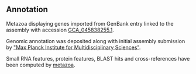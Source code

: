 **Annotation**
----------

Metazoa displaying genes imported from GenBank entry linked to the assembly with accession [GCA\_045838255.1](http://www.ebi.ac.uk/ena/data/view/GCA_045838255.1).

Genomic annotation was deposited along with initial assembly submission by ["Max Planck Institute for Multidisciplinary Sciences"](URL_GOES_HERE).

Small RNA features, protein features, BLAST hits and cross-references have been
computed by [metazoa](https://metazoa.ensembl.org/info/genome/annotation/index.html).
